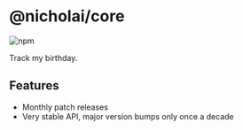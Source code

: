 # @nicholai/core

![npm](https://img.shields.io/npm/v/@nicholai/core?style=for-the-badge)

Track my birthday.

## Features

- Monthly patch releases
- Very stable API, major version bumps only once a decade
